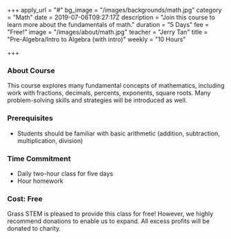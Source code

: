 +++
apply_url = "#"
bg_image = "/images/backgrounds/math.jpg"
category = "Math"
date = 2019-07-06T09:27:17Z
description = "Join this course to learn more about the fundamentals of math."
duration = "5 Days"
fee = "Free!"
image = "/images/about/math.jpg"
teacher = "Jerry Tan"
title = "Pre-Algebra/Intro to Algebra (with intro)"
weekly = "10 Hours"

+++
### About Course

This course explores many fundamental concepts of mathematics, including work with fractions, decimals, percents, exponents, square roots. Many problem-solving skills and strategies will be introduced as well.

### Prerequisites

* Students should be familiar with basic arithmetic (addition, subtraction, multiplication, division)

### Time Commitment

* Daily two-hour class for five days
* Hour homework

### Cost: Free

Grass STEM is pleased to provide this class for free! However, we highly recommend donations to enable us to expand. All excess profits will be donated to charity. 